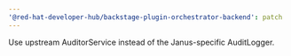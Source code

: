 ```yaml
---
'@red-hat-developer-hub/backstage-plugin-orchestrator-backend': patch
---
```


Use upstream AuditorService instead of the Janus-specific AuditLogger.
